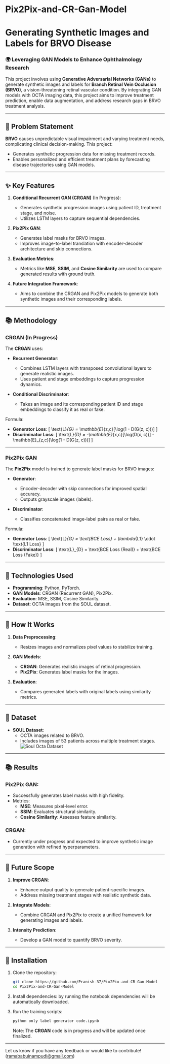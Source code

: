 # Pix2Pix-and-CR-Gan-Model


# Generating Synthetic Images and Labels for BRVO Disease

### 🌍 Leveraging GAN Models to Enhance Ophthalmology Research

This project involves using **Generative Adversarial Networks (GANs)** to generate synthetic images and labels for **Branch Retinal Vein Occlusion (BRVO)**, a vision-threatening retinal vascular condition. By integrating GAN models with OCTA imaging data, this project aims to improve treatment prediction, enable data augmentation, and address research gaps in BRVO treatment analysis.

---

## 📌 Problem Statement
**BRVO** causes unpredictable visual impairment and varying treatment needs, complicating clinical decision-making. This project:
- Generates synthetic progression data for missing treatment records.
- Enables personalized and efficient treatment plans by forecasting disease trajectories using GAN models.

---

## ✨ Key Features
1. **Conditional Recurrent GAN (CRGAN)** (In Progress):
   - Generates synthetic progression images using patient ID, treatment stage, and noise.
   - Utilizes LSTM layers to capture sequential dependencies.

2. **Pix2Pix GAN**:
   - Generates label masks for BRVO images.
   - Improves image-to-label translation with encoder-decoder architecture and skip connections.

3. **Evaluation Metrics**:
   - Metrics like **MSE**, **SSIM**, and **Cosine Similarity** are used to compare generated results with ground truth.

4. **Future Integration Framework**:
   - Aims to combine the CRGAN and Pix2Pix models to generate both synthetic images and their corresponding labels.

---

## 📚 Methodology
### **CRGAN (In Progress)**
The **CRGAN** uses:
- **Recurrent Generator**:
  - Combines LSTM layers with transposed convolutional layers to generate realistic images.
  - Uses patient and stage embeddings to capture progression dynamics.

- **Conditional Discriminator**:
  - Takes an image and its corresponding patient ID and stage embeddings to classify it as real or fake.

Formula:
- **Generator Loss**:
  \[
  \text{L}_{G} = \mathbb{E}_{z,c}[\log(1 - D(G(z, c)))]
  \]
- **Discriminator Loss**:
  \[
  \text{L}_{D} = -\mathbb{E}_{x,c}[\log(D(x, c))] - \mathbb{E}_{z,c}[\log(1 - D(G(z, c)))]
  \]

---

### **Pix2Pix GAN**
The **Pix2Pix** model is trained to generate label masks for BRVO images:
- **Generator**:
  - Encoder-decoder with skip connections for improved spatial accuracy.
  - Outputs grayscale images (labels).

- **Discriminator**:
  - Classifies concatenated image-label pairs as real or fake.

Formula:
- **Generator Loss**:
  \[
  \text{L}_{G} = \text{BCE Loss} + \lambda_{L1} \cdot \text{L1 Loss}
  \]
- **Discriminator Loss**:
  \[
  \text{L}_{D} = \text{BCE Loss (Real)} + \text{BCE Loss (Fake)}
  \]

---

## 🔧 Technologies Used
- **Programming**: Python, PyTorch.
- **GAN Models**: CRGAN (Recurrent GAN), Pix2Pix.
- **Evaluation**: MSE, SSIM, Cosine Similarity.
- **Dataset**: OCTA images from the SOUL dataset.

---

## 🔗 How It Works
1. **Data Preprocessing**:
   - Resizes images and normalizes pixel values to stabilize training.

2. **GAN Models**:
   - **CRGAN**: Generates realistic images of retinal progression.
   - **Pix2Pix**: Generates label masks for the images.

3. **Evaluation**:
   - Compares generated labels with original labels using similarity metrics.

---

## 📁 Dataset
- **SOUL Dataset**:
  - OCTA images related to BRVO.
  - Includes images of 53 patients across multiple treatment stages.![Soul Octa Dataset](https://pubmed.ncbi.nlm.nih.gov/39095383/)

---

## 📚 Results
### **Pix2Pix GAN**:
- Successfully generates label masks with high fidelity.
- Metrics:
  - **MSE**: Measures pixel-level error.
  - **SSIM**: Evaluates structural similarity.
  - **Cosine Similarity**: Assesses feature similarity.

### **CRGAN**:
- Currently under progress and expected to improve synthetic image generation with refined hyperparameters.

---

## 🚀 Future Scope
1. **Improve CRGAN**:
   - Enhance output quality to generate patient-specific images.
   - Address missing treatment stages with realistic synthetic data.

2. **Integrate Models**:
   - Combine CRGAN and Pix2Pix to create a unified framework for generating images and labels.

3. **Intensity Prediction**:
   - Develop a GAN model to quantify BRVO severity.

---

## 🔐 Installation
1. Clone the repository:
   ```bash
   git clone https://github.com/Pranish-37/Pix2Pix-and-CR-Gan-Model
   cd Pix2Pix-and-CR-Gan-Model
   ```

2. Install dependencies:
   by running the notebook dependencies will be automatically downloaded.

3. Run the training scripts:
   ```bash
   python only label generator code.ipynb
   ```

   Note: The **CRGAN** code is in progress and will be updated once finalized.

---

Let us know if you have any feedback or would like to contribute!(ramababuinampudi@gmail.com)

